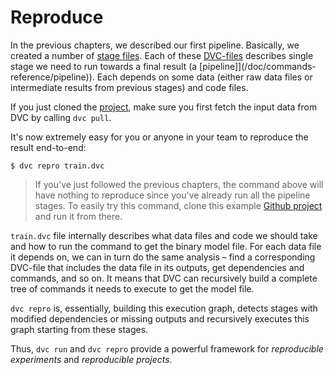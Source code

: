 # Reproduce

In the previous chapters, we described our first pipeline. Basically, we created
a number of [stage files](/doc/commands-reference/run). Each of these
[DVC-files](/doc/user-guide/dvc-file-format) describes single stage we need to
run towards a final result (a [pipeline]](/doc/commands-reference/pipeline)).
Each depends on some data (either raw data files or intermediate results from
previous stages) and code files.

If you just cloned the
[project](https://github.com/iterative/example-get-started), make sure you first
fetch the input data from DVC by calling `dvc pull`.

It's now extremely easy for you or anyone in your team to reproduce the result
end-to-end:

```dvc
$ dvc repro train.dvc
```

> If you've just followed the previous chapters, the command above will have
> nothing to reproduce since you've already run all the pipeline stages. To
> easily try this command, clone this example
> [Github project](https://github.com/iterative/example-get-started) and run it
> from there.

`train.dvc` file internally describes what data files and code we should take
and how to run the command to get the binary model file. For each data file it
depends on, we can in turn do the same analysis – find a corresponding DVC-file
that includes the data file in its outputs, get dependencies and commands, and
so on. It means that DVC can recursively build a complete tree of commands it
needs to execute to get the model file.

`dvc repro` is, essentially, building this execution graph, detects stages with
modified dependencies or missing outputs and recursively executes this graph
starting from these stages.

Thus, `dvc run` and `dvc repro` provide a powerful framework for _reproducible
experiments_ and _reproducible projects_.
